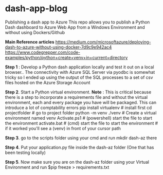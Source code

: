 # dash-app-blog
Publishing a dash app to Azure
This repo allows you to publish a Python Dash dashboard to Azure Web App from a Windows Environment and without using Dockers/Github

**Main Reference articles**
https://medium.com/microsoftazure/deploying-dash-to-azure-without-using-docker-7d9c9e942ac4
https://www.codegrepper.com/code-examples/python/python+create+venv+in+current+directory


**Step 1** : Develop a Python dash application locally and test it out on a local browser.. The connectivity with Azure SQL Server via pyodbc is somewhat tricky so I ended up using the output of the SQL processes to a set of csv files hosted on the Azure Storage Account

**Step 2**. Start a Python virtual environment. **Note** : This is critical because there is a step to incorporate a requirements file and without the virtual environment, each and every package you have will be packaged. This can introduce a lot of comptability errors 
              pip install virtualenv # install first
              cd projectfolder # go to project folder
              python -m venv ./venv # Create a virtual environment named venv
              Activate.ps1 # (powershell) start the file  to start the environment
              activate.bat # (cmd) start the file  to start the environment
              # if it worked you'll see a (venv) in front of your cursor path
              
**Step 3**. go to the scripts folder using your cmd and run mkdir dash-az there

**Step 4**. Put your application.py file inside the dash-az folder (One that has been testing locally)

**Step 5**. Now make sure you are on the dash-az folder using your Virtual Environment and run $pip freeze > requirements.txt

